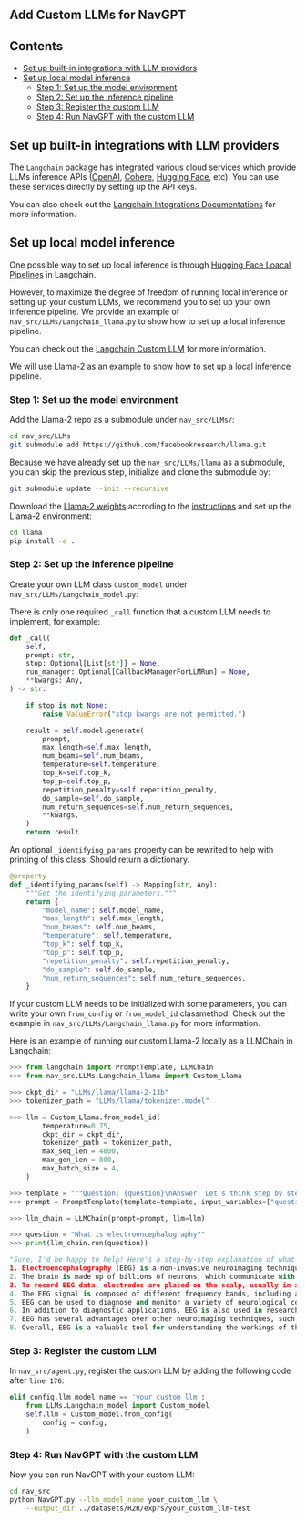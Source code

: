 ## Add Custom LLMs for NavGPT

## Contents

- [Set up built-in integrations with LLM providers](#set-up-built-in-integrations-with-llm-providers)
- [Set up local model inference](#set-up-local-model-inference)
  - [Step 1: Set up the model environment](#step-1-set-up-the-model-environment)
  - [Step 2: Set up the inference pipeline](#step-2-set-up-the-inference-pipeline)
  - [Step 3: Register the custom LLM](#step-3-register-the-custom-llm)
  - [Step 4: Run NavGPT with the custom LLM](#step-4-run-navgpt-with-the-custom-llm)

## Set up built-in integrations with LLM providers

The `Langchain` package has integrated various cloud services which provide LLMs inference APIs ([OpenAI](https://openai.com/), [Cohere](https://cohere.ai/), [Hugging Face](https://huggingface.co/), etc). You can use these services directly by setting up the API keys.

You can also check out the [Langchain Integrations Documentations](https://python.langchain.com/docs/integrations/llms/) for more information.

## Set up local model inference

One possible way to set up local inference is through [Hugging Face Loacal Pipelines](https://python.langchain.com/docs/integrations/llms/huggingface_pipelines) in Langchain.

However, to maximize the degree of freedom of running local inference or setting up your custum LLMs, we recommend you to set up your own inference pipeline. We provide an example of `nav_src/LLMs/Langchain_llama.py` to show how to set up a local inference pipeline.

You can check out the [Langchain Custom LLM](https://python.langchain.com/docs/modules/model_io/models/llms/custom_llm) for more information.

We will use Llama-2 as an example to show how to set up a local inference pipeline.

### Step 1: Set up the model environment
Add the Llama-2 repo as a submodule under `nav_src/LLMs/`:
```bash
cd nav_src/LLMs
git submodule add https://github.com/facebookresearch/llama.git
```
Because we have already set up the `nav_src/LLMs/llama` as a submodule, you can skip the previous step, initialize and clone the submodule by:
```bash
git submodule update --init --recursive
```

Download the [Llama-2 weights](https://ai.meta.com/resources/models-and-libraries/llama-downloads/) accroding to the [instructions](https://github.com/facebookresearch/llama) and set up the Llama-2 environment:
```bash
cd llama
pip install -e .
```

### Step 2: Set up the inference pipeline
Create your own LLM class `Custom_model` under `nav_src/LLMs/Langchain_model.py`:

There is only one required `_call` function that a custom LLM needs to implement, for example:
```python
def _call(
    self,
    prompt: str,
    stop: Optional[List[str]] = None,
    run_manager: Optional[CallbackManagerForLLMRun] = None,
    **kwargs: Any,
) -> str:

    if stop is not None:
        raise ValueError("stop kwargs are not permitted.")

    result = self.model.generate(
        prompt,
        max_length=self.max_length,
        num_beams=self.num_beams,
        temperature=self.temperature,
        top_k=self.top_k,
        top_p=self.top_p,
        repetition_penalty=self.repetition_penalty,
        do_sample=self.do_sample,
        num_return_sequences=self.num_return_sequences,
        **kwargs,
    )
    return result
```

An optional `_identifying_params` property can be rewrited to help with printing of this class. Should return a dictionary.
```python
@property
def _identifying_params(self) -> Mapping[str, Any]:
    """Get the identifying parameters."""
    return {
        "model_name": self.model_name,
        "max_length": self.max_length,
        "num_beams": self.num_beams,
        "temperature": self.temperature,
        "top_k": self.top_k,
        "top_p": self.top_p,
        "repetition_penalty": self.repetition_penalty,
        "do_sample": self.do_sample,
        "num_return_sequences": self.num_return_sequences,
    }
```

If your custom LLM needs to be initialized with some parameters, you can write your own `from_config` or `from_model_id` classmethod. Check out the example in `nav_src/LLMs/Langchain_llama.py` for more information.

Here is an example of running our custom Llama-2 locally as a LLMChain in Langchain:
```python
>>> from langchain import PromptTemplate, LLMChain
>>> from nav_src.LLMs.Langchain_llama import Custom_Llama

>>> ckpt_dir = "LLMs/llama/llama-2-13b"
>>> tokenizer_path = "LLMs/llama/tokenizer.model"

>>> llm = Custom_Llama.from_model_id(
        temperature=0.75,
        ckpt_dir = ckpt_dir,
        tokenizer_path = tokenizer_path,
        max_seq_len = 4000,
        max_gen_len = 800,
        max_batch_size = 4,
    )

>>> template = """Question: {question}\nAnswer: Let's think step by step."""
>>> prompt = PromptTemplate(template=template, input_variables=["question"])

>>> llm_chain = LLMChain(prompt=prompt, llm=llm)

>>> question = "What is electroencephalography?"
>>> print(llm_chain.run(question))

"Sure, I'd be happy to help! Here's a step-by-step explanation of what electroencephalography (EEG) is:
1. Electroencephalography (EEG) is a non-invasive neuroimaging technique that measures the electrical activity of the brain.
2. The brain is made up of billions of neurons, which communicate with each other through electrical signals. EEG recordings measure these electrical signals, allowing researchers and clinicians to study the brain's activity.
3. To record EEG data, electrodes are placed on the scalp, usually in a specific pattern such as the International 10-20 system. These electrodes detect the electrical activity of the brain and transmit it to a computer for analysis.
4. The EEG signal is composed of different frequency bands, including alpha, beta, gamma, and theta waves. Each frequency band is associated with different cognitive processes, such as attention, relaxation, or memory.
5. EEG can be used to diagnose and monitor a variety of neurological conditions, such as epilepsy, sleep disorders, and stroke. It can also be used to assess brain function in patients with traumatic brain injury, coma, or vegetative state.
6. In addition to diagnostic applications, EEG is also used in research studies to investigate the neural mechanisms underlying various cognitive processes, such as language processing, memory formation, and decision-making.
7. EEG has several advantages over other neuroimaging techniques, such as functional magnetic resonance imaging (fMRI) or positron emission tomography (PET). For example, EEG is relatively inexpensive, portable, and can be performed in a clinical setting or at home. Additionally, EEG provides high temporal resolution, allowing researchers to study the dynamics of brain activity in real-time.
8. Overall, EEG is a valuable tool for understanding the workings of the human brain, diagnosing neurological conditions, and monitoring brain health. Its non-invasive nature and high temporal resolution make it an important technique in neuroscience research and clinical practice."
```

### Step 3: Register the custom LLM
In `nav_src/agent.py`, register the custom LLM by adding the following code after `line 176`:
```python
elif config.llm_model_name == 'your_custom_llm':
    from LLMs.Langchain_model import Custom_model
    self.llm = Custom_model.from_config(
        config = config,
    )
```

### Step 4: Run NavGPT with the custom LLM
Now you can run NavGPT with your custom LLM:
```bash
cd nav_src
python NavGPT.py --llm_model_name your_custom_llm \
    --output_dir ../datasets/R2R/exprs/your_custom_llm-test
```